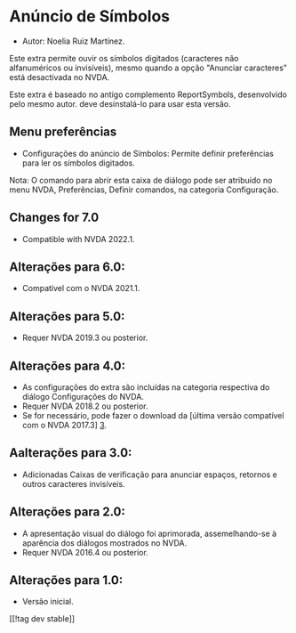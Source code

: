 # Anúncio de Símbolos #

*	Autor: Noelia Ruiz Martínez.

Este extra permite ouvir os símbolos digitados (caracteres não alfanuméricos
ou invisíveis), mesmo quando  a opção \"Anunciar caracteres\" está
desactivada no NVDA.

Este extra é baseado no antigo complemento ReportSymbols, desenvolvido pelo
mesmo autor. deve desinstalá-lo para usar esta versão.

## Menu preferências ##
*	Configurações do anúncio de Símbolos: Permite definir preferências para
  ler os símbolos digitados.

Nota: O comando para abrir esta caixa de diálogo pode ser atribuído no menu
NVDA, Preferências, Definir comandos, na categoria Configuração.

## Changes for 7.0
* Compatible with NVDA 2022.1.

## Alterações para 6.0:
* Compatível com o NVDA 2021.1.

## Alterações para 5.0: ##
*	Requer NVDA 2019.3 ou posterior.

## Alterações para 4.0: ##
* As configurações do extra são incluídas na categoria respectiva do diálogo
  Configurações do NVDA.
* Requer NVDA 2018.2 ou posterior.
* Se for necessário, pode fazer o download da [última versão compatível com
  o NVDA 2017.3] [3].

## Aalterações para 3.0: ##
* Adicionadas Caixas de verificação para anunciar espaços, retornos e outros
  caracteres invisíveis.

## Alterações para 2.0: ##
*	A apresentação visual do diálogo foi aprimorada, assemelhando-se à
  aparência dos diálogos mostrados no NVDA.
*	Requer NVDA 2016.4 ou posterior.

## Alterações para 1.0: ##
*	Versão inicial.

[[!tag dev stable]]

[3]: https://www.nvaccess.org/addonStore/legacy?file=rsy-o
